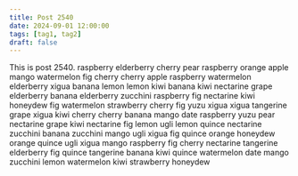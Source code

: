 ```yaml
---
title: Post 2540
date: 2024-09-01 12:00:00
tags: [tag1, tag2]
draft: false
---
```

This is post 2540.
raspberry
elderberry
cherry
pear
raspberry
orange
apple
mango
watermelon
fig
cherry
cherry
apple
raspberry
watermelon
elderberry
xigua
banana
lemon
lemon
kiwi
banana
kiwi
nectarine
grape
elderberry
banana
elderberry
zucchini
raspberry
fig
nectarine
kiwi
honeydew
fig
watermelon
strawberry
cherry
fig
yuzu
xigua
xigua
tangerine
grape
xigua
kiwi
cherry
cherry
banana
mango
date
raspberry
yuzu
pear
nectarine
grape
kiwi
nectarine
fig
lemon
ugli
lemon
quince
nectarine
zucchini
banana
zucchini
mango
ugli
xigua
fig
quince
orange
honeydew
orange
quince
ugli
xigua
mango
raspberry
fig
cherry
nectarine
tangerine
elderberry
fig
quince
tangerine
banana
kiwi
quince
watermelon
date
mango
zucchini
lemon
watermelon
kiwi
strawberry
honeydew
